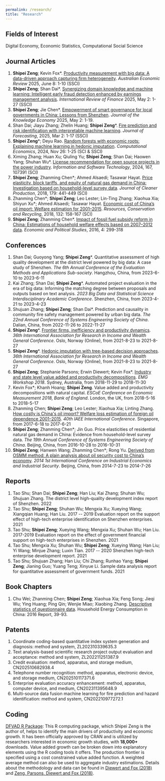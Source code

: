 ```yaml
---
permalink: /research/
title: "Research"
---
```

Fields of Interest
------
Digital Economy, Economic Statistics, Computational Social Science

Journal Articles
------
1. __Shipei Zeng__; Kevin Fox*. [Productivity measurement with big data: A data-driven approach capturing firm heterogeneity](https://onlinelibrary.wiley.com/doi/10.1111/1467-8462.70014). _Australian Economic Review_ 2025, June 8: 1-10 (SSCI)
1. __Shipei Zeng__; Shan Dai*. [Synergizing domain knowledge and machine learning: Intelligent early fraud detection enhanced by earnings management analysis](https://onlinelibrary.wiley.com/doi/full/10.1111/irfi.70021). _International Review of Finance_ 2025, May 2: 1-27 (SSCI)
1. __Shipei Zeng__; Jie Chen*. [Empowerment of smart governance for local governments in China: Lessons from Shenzhen](https://link.springer.com/article/10.1007/s13132-025-02761-2). _Journal of the Knowledge Economy_ 2025, May 2: 1-19.
1. Shan Dai; Jiayu Zhang; Zhelin Huang; __Shipei Zeng__*. [Fire prediction and risk identification with interpretable machine learning](https://onlinelibrary.wiley.com/doi/10.1002/for.3266?af=R). _Journal of Forecasting_, 2025, Mar 2: 1-17 (SSCI)
1. __Shipei Zeng__*; Deyu Rao. [Random forests with economic roots: Explaining machine learning in hedonic imputation](https://link.springer.com/article/10.1007/s10614-024-10798-9). _Computational Economics_, 2024, Nov 26: 1-25 (SCI & SSCI)
1. Ximing Zhang; Huan Xu; Qiuling Yu; __Shipei Zeng__; Shan Dai; Haowen Yang; Shuhan Wu*. [License recommendation for open source projects in the power industry](https://www.sciencedirect.com/science/article/abs/pii/S095058492300246X). _Information and Software Technology_, 2024, 167, 107391 (SCI)
1. __Shipei Zeng__; Zhanming Chen*; Ahmed Alsaedi; Tasawar Hayat. [Price elasticity, block tariffs, and equity of natural gas demand in China: Investigation based on household-level survey data](https://www.sciencedirect.com/science/article/abs/pii/S0959652618301458). _Journal of Cleaner Production_, 2018, 179: 441-449 (SCI)
1. Zhanming Chen*; __Shipei Zeng__; Leo Lester; Lin-Ting Zhang; Xiaohua Xia; Shiyun Xu*; Ahmed Alsaedi; Tasawar Hayat. [Economic cost of China’s oil import: Welfare estimation for 2001–2015](https://www.sciencedirect.com/science/article/abs/pii/S0921344918300399). _Resources, Conservation and Recycling_, 2018, 132: 158-167 (SCI)
1. __Shipei Zeng__; Zhanming Chen*. [Impact of fossil fuel subsidy reform in China: Estimations of household welfare effects based on 2007–2012 data](https://www.tandfonline.com/doi/full/10.1080/20954816.2016.1218669). _Economic and Political Studies_, 2016, 4: 299-318

Conferences
------
1. Shan Dai; Guoyong Yang; __Shipei Zeng__*. Quantitative assessment of high quality development at the district level powered by big data: A case study of Shenzhen. _The 6th Annual Conference of the Evaluation Methods and Applications Sub-society_. Hangzhou, China, from 2023-6-10 to 2023-6-11
1. Kai Zhang; Shan Dai; __Shipei Zeng__*. Automated project evaluation in the era of big data: Informing the matching degree between proposals and outputs based on text analysis. _2023 Big Data and Statistical Science Interdisciplinary Academic Conference_. Shenzhen, China, from 2023-4-21 to 2023-4-23
1. Shujuan Zhang; __Shipei Zeng__; Shan Dai*. Prediction and causality in community fire safety management powered by urban big data. _The 22nd Annual Conference of Systems Engineering Society of China_. Dalian, China, from 2022-11-26 to 2022-11-27
1. __Shipei Zeng__*. [Frontier firms, inefficiency and productivity dynamics](https://iariw.org/wp-content/uploads/2021/08/Firm_Dynamics_Zeng_Paper.pdf). _36th International Association for Research in Income and Wealth General Conference_. Oslo, Norway (Online), from 2021-8-23 to 2021-8-27
1. __Shipei Zeng__*. [Hedonic imputation with tree-based decision approaches](https://iariw.org/wp-content/uploads/2021/08/Hedonic_Imputation_Zeng_Paper.pdf). _36th International Association for Research in Income and Wealth General Conference_. Oslo, Norway (Online), from 2021-8-23 to 2021-8-27
1. __Shipei Zeng__; Stephanie Parsons; Erwin Diewert; Kevin Fox*. [Industry and state level value added and productivity decompositions](https://conference.unsw.edu.au/content/dam/pdfs/business/caer/research-reports/emg-workshop-2018/emg2018-6_SZeng_EMG-Slides.pdf). _EMG Workshop 2018_. Sydney, Australia, from 2018-11-29 to 2018-11-30
1. Kevin Fox*; Khanh Hoang; __Shipei Zeng__. Value added and productivity decompositions with natural capital. _ESCoE Conference on Economic Measurement 2018, Bank of England_. London, the UK, from 2018-5-16 to 2018-5-17
1. Zhanming Chen; __Shipei Zeng__; Leo Lester; Xiaohua Xia; Linting Zhang. [How costly is China's oil import? Welfare loss estimation of foreign oil dependence 2001–2015](https://www.iaee.org/proceedings/article/14278). _40th IAEE International Conference_. Singapore, from 2017-6-18 to 2017-6-21
1. __Shipei Zeng__; Zhanming Chen*; Jin Guo. Price elasticities of residential natural gas demand in China: Evidence from household-level survey data. _The 19th Annual Conference of Systems Engineering Society of China_. Beijing, China, from 2016-10-28 to 2016-10-31
1. __Shipei Zeng__; Hanwen Wang; Zhanming Chen*; Rong Yu. [Derived from OSMM method: A plain analysis about oil security cost to China’s economy](https://link.springer.com/chapter/10.1007/978-3-662-44085-8_19). _2014 1st International Conference on Industrial Economics and Industrial Security_. Beijing, China, from 2014-7-23 to 2014-7-26

Reports
------
1. Tao Shu; Shan Dai; __Shipei Zeng__; Han Liu; Kai Zhang; Shuhan Wu; Shujuan Zhang. The district level high-quality development index report of Shenzhen. 2022
1. Tao Shu; __Shipei Zeng__; Shuhan Wu; Mengxia Xu; Xueying Wang; Xiangqian Huang; Han Liu. 2017 -- 2019 Evaluation report on the support effect of high-tech enterprise identification on Shenzhen enterprises. 2021
1. Tao Shu; __Shipei Zeng__; Xueying Wang; Mengxia Xu; Shuhan Wu; Han Liu. 2017-2019 Evaluation report on the effect of government financial support on high-tech enterprises in Shenzhen. 2021
1. Tao Shu; Mengxia Xu; Shuhan Wu; __Shipei Zeng__; Xueying Wang; Han Liu; Yi Wang; Minjue Zhang; Luxin Tian. 2017 -- 2020 Shenzhen high-tech enterprise development report. 2021
1. Tao Shu; Shujuan Zhang; Han Liu; Chi Zhang; Runhao Yang; __Shipei Zeng__; Jianing Guo; Yuang Teng; Xinyue Li. Sample data analysis report for quantitative assessment of government funds. 2021
	
Book Chapters
------
1. Chu Wei; Zhanming Chen; __Shipei Zeng__; Xiaohua Xia; Feng Song; Jieqi Wu; Ying Huang; Ping Qin; Wenjie Miao; Xiaobing Zhang. [Descriptive statistics of questionnaire data](https://link.springer.com/content/pdf/10.1007/978-981-13-7523-1_2.pdf). Household Energy Consumption in China: 2016 Report, 39-93.

Patents
------
1. Coordinate coding-based quantitative index system generation and diagnosis: method and system, ZL202310339635.3
2. Text analysis-based scientific research project output evaluation and acceptance: method and system, ZL202211251387.9
3. Credit evaluation: method, apparatus, and storage medium, CN202510682938.4
4. Telephone number recognition: method, apparatus, electronic device, and storage medium, CN202510117371.6
5. Enterprise evaluation accuracy enhancement: method, apparatus, computer device, and medium, CN202311395648.9
6. Multi-source data fusion machine learning for fire prediction and hazard identification: method and system, CN202210977272.1


Coding
------
[DFVAD R Package](https://cran.rstudio.com/web/packages/dfvad/index.html): This R computing package, which Shipei Zeng is the author of, helps to identify the main drivers of productivity and economic growth. It has been officially approved by CRAN and is utilized by researchers interested in economic growth studies, with **18,000+** downloads. Value added growth can be broken down into explanatory elements using the R coding tools it offers. The production frontier is specified using a cost constrained value added function. A weighted average method can also be used to aggregate industry estimations. Details about the methodology and data can be found in [Diewert and Fox (2018)](https://academic.oup.com/edited-volume/41719/chapter-abstract/354003191?redirectedFrom=fulltext) and [Zeng, Parsons, Diewert and Fox (2018)](https://conference.unsw.edu.au/content/dam/pdfs/business/caer/research-reports/emg-workshop-2018/emg2018-6_SZeng_EMG-Slides.pdf).
